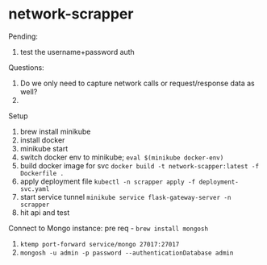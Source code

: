 # network-scrapper

Pending:
1. test the username+password auth

Questions:
1. Do we only need to capture network calls or request/response data as well?
2. 


Setup
1. brew install minikube
2. install docker
3. minikube start
4. switch docker env to minikube; `eval $(minikube docker-env)`
5. build docker image for svc `docker build -t network-scapper:latest -f Dockerfile .`
6. apply deployment file `kubectl -n scrapper apply -f deployment-svc.yaml` 
7. start service tunnel `minikube service flask-gateway-server -n scrapper`
8. hit api and test


Connect to Mongo instance:
pre req - `brew install mongosh`

1. `ktemp port-forward service/mongo 27017:27017`
2. `mongosh -u admin -p password --authenticationDatabase admin`